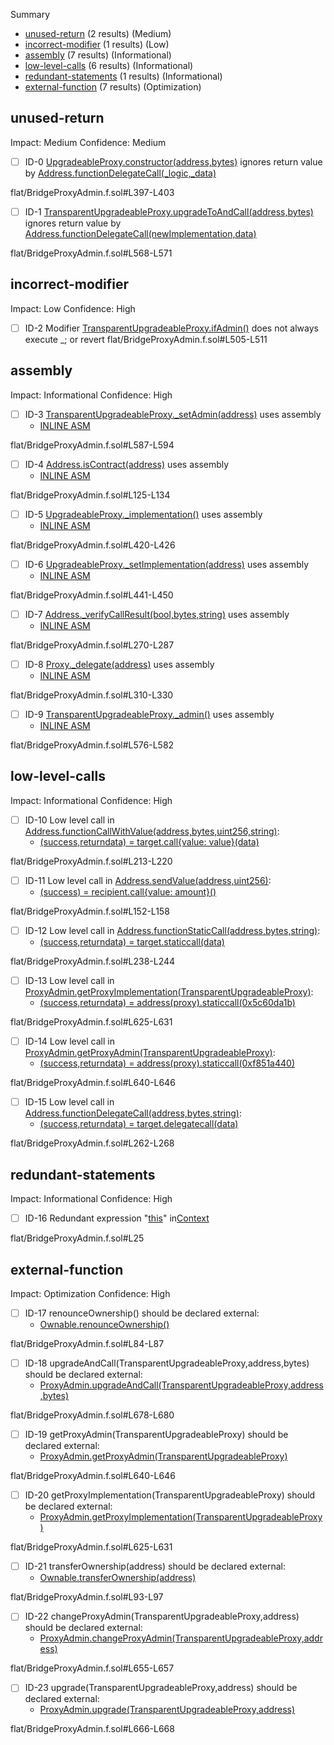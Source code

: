 Summary
 - [unused-return](#unused-return) (2 results) (Medium)
 - [incorrect-modifier](#incorrect-modifier) (1 results) (Low)
 - [assembly](#assembly) (7 results) (Informational)
 - [low-level-calls](#low-level-calls) (6 results) (Informational)
 - [redundant-statements](#redundant-statements) (1 results) (Informational)
 - [external-function](#external-function) (7 results) (Optimization)
## unused-return
Impact: Medium
Confidence: Medium
 - [ ] ID-0
[UpgradeableProxy.constructor(address,bytes)](flat/BridgeProxyAdmin.f.sol#L397-L403) ignores return value by [Address.functionDelegateCall(_logic,_data)](flat/BridgeProxyAdmin.f.sol#L401)

flat/BridgeProxyAdmin.f.sol#L397-L403


 - [ ] ID-1
[TransparentUpgradeableProxy.upgradeToAndCall(address,bytes)](flat/BridgeProxyAdmin.f.sol#L568-L571) ignores return value by [Address.functionDelegateCall(newImplementation,data)](flat/BridgeProxyAdmin.f.sol#L570)

flat/BridgeProxyAdmin.f.sol#L568-L571


## incorrect-modifier
Impact: Low
Confidence: High
 - [ ] ID-2
Modifier [TransparentUpgradeableProxy.ifAdmin()](flat/BridgeProxyAdmin.f.sol#L505-L511) does not always execute _; or revert
flat/BridgeProxyAdmin.f.sol#L505-L511


## assembly
Impact: Informational
Confidence: High
 - [ ] ID-3
[TransparentUpgradeableProxy._setAdmin(address)](flat/BridgeProxyAdmin.f.sol#L587-L594) uses assembly
	- [INLINE ASM](flat/BridgeProxyAdmin.f.sol#L591-L593)

flat/BridgeProxyAdmin.f.sol#L587-L594


 - [ ] ID-4
[Address.isContract(address)](flat/BridgeProxyAdmin.f.sol#L125-L134) uses assembly
	- [INLINE ASM](flat/BridgeProxyAdmin.f.sol#L132)

flat/BridgeProxyAdmin.f.sol#L125-L134


 - [ ] ID-5
[UpgradeableProxy._implementation()](flat/BridgeProxyAdmin.f.sol#L420-L426) uses assembly
	- [INLINE ASM](flat/BridgeProxyAdmin.f.sol#L423-L425)

flat/BridgeProxyAdmin.f.sol#L420-L426


 - [ ] ID-6
[UpgradeableProxy._setImplementation(address)](flat/BridgeProxyAdmin.f.sol#L441-L450) uses assembly
	- [INLINE ASM](flat/BridgeProxyAdmin.f.sol#L447-L449)

flat/BridgeProxyAdmin.f.sol#L441-L450


 - [ ] ID-7
[Address._verifyCallResult(bool,bytes,string)](flat/BridgeProxyAdmin.f.sol#L270-L287) uses assembly
	- [INLINE ASM](flat/BridgeProxyAdmin.f.sol#L279-L282)

flat/BridgeProxyAdmin.f.sol#L270-L287


 - [ ] ID-8
[Proxy._delegate(address)](flat/BridgeProxyAdmin.f.sol#L310-L330) uses assembly
	- [INLINE ASM](flat/BridgeProxyAdmin.f.sol#L312-L329)

flat/BridgeProxyAdmin.f.sol#L310-L330


 - [ ] ID-9
[TransparentUpgradeableProxy._admin()](flat/BridgeProxyAdmin.f.sol#L576-L582) uses assembly
	- [INLINE ASM](flat/BridgeProxyAdmin.f.sol#L579-L581)

flat/BridgeProxyAdmin.f.sol#L576-L582


## low-level-calls
Impact: Informational
Confidence: High
 - [ ] ID-10
Low level call in [Address.functionCallWithValue(address,bytes,uint256,string)](flat/BridgeProxyAdmin.f.sol#L213-L220):
	- [(success,returndata) = target.call{value: value}(data)](flat/BridgeProxyAdmin.f.sol#L218)

flat/BridgeProxyAdmin.f.sol#L213-L220


 - [ ] ID-11
Low level call in [Address.sendValue(address,uint256)](flat/BridgeProxyAdmin.f.sol#L152-L158):
	- [(success) = recipient.call{value: amount}()](flat/BridgeProxyAdmin.f.sol#L156)

flat/BridgeProxyAdmin.f.sol#L152-L158


 - [ ] ID-12
Low level call in [Address.functionStaticCall(address,bytes,string)](flat/BridgeProxyAdmin.f.sol#L238-L244):
	- [(success,returndata) = target.staticcall(data)](flat/BridgeProxyAdmin.f.sol#L242)

flat/BridgeProxyAdmin.f.sol#L238-L244


 - [ ] ID-13
Low level call in [ProxyAdmin.getProxyImplementation(TransparentUpgradeableProxy)](flat/BridgeProxyAdmin.f.sol#L625-L631):
	- [(success,returndata) = address(proxy).staticcall(0x5c60da1b)](flat/BridgeProxyAdmin.f.sol#L628)

flat/BridgeProxyAdmin.f.sol#L625-L631


 - [ ] ID-14
Low level call in [ProxyAdmin.getProxyAdmin(TransparentUpgradeableProxy)](flat/BridgeProxyAdmin.f.sol#L640-L646):
	- [(success,returndata) = address(proxy).staticcall(0xf851a440)](flat/BridgeProxyAdmin.f.sol#L643)

flat/BridgeProxyAdmin.f.sol#L640-L646


 - [ ] ID-15
Low level call in [Address.functionDelegateCall(address,bytes,string)](flat/BridgeProxyAdmin.f.sol#L262-L268):
	- [(success,returndata) = target.delegatecall(data)](flat/BridgeProxyAdmin.f.sol#L266)

flat/BridgeProxyAdmin.f.sol#L262-L268


## redundant-statements
Impact: Informational
Confidence: High
 - [ ] ID-16
Redundant expression "[this](flat/BridgeProxyAdmin.f.sol#L25)" in[Context](flat/BridgeProxyAdmin.f.sol#L19-L28)

flat/BridgeProxyAdmin.f.sol#L25


## external-function
Impact: Optimization
Confidence: High
 - [ ] ID-17
renounceOwnership() should be declared external:
	- [Ownable.renounceOwnership()](flat/BridgeProxyAdmin.f.sol#L84-L87)

flat/BridgeProxyAdmin.f.sol#L84-L87


 - [ ] ID-18
upgradeAndCall(TransparentUpgradeableProxy,address,bytes) should be declared external:
	- [ProxyAdmin.upgradeAndCall(TransparentUpgradeableProxy,address,bytes)](flat/BridgeProxyAdmin.f.sol#L678-L680)

flat/BridgeProxyAdmin.f.sol#L678-L680


 - [ ] ID-19
getProxyAdmin(TransparentUpgradeableProxy) should be declared external:
	- [ProxyAdmin.getProxyAdmin(TransparentUpgradeableProxy)](flat/BridgeProxyAdmin.f.sol#L640-L646)

flat/BridgeProxyAdmin.f.sol#L640-L646


 - [ ] ID-20
getProxyImplementation(TransparentUpgradeableProxy) should be declared external:
	- [ProxyAdmin.getProxyImplementation(TransparentUpgradeableProxy)](flat/BridgeProxyAdmin.f.sol#L625-L631)

flat/BridgeProxyAdmin.f.sol#L625-L631


 - [ ] ID-21
transferOwnership(address) should be declared external:
	- [Ownable.transferOwnership(address)](flat/BridgeProxyAdmin.f.sol#L93-L97)

flat/BridgeProxyAdmin.f.sol#L93-L97


 - [ ] ID-22
changeProxyAdmin(TransparentUpgradeableProxy,address) should be declared external:
	- [ProxyAdmin.changeProxyAdmin(TransparentUpgradeableProxy,address)](flat/BridgeProxyAdmin.f.sol#L655-L657)

flat/BridgeProxyAdmin.f.sol#L655-L657


 - [ ] ID-23
upgrade(TransparentUpgradeableProxy,address) should be declared external:
	- [ProxyAdmin.upgrade(TransparentUpgradeableProxy,address)](flat/BridgeProxyAdmin.f.sol#L666-L668)

flat/BridgeProxyAdmin.f.sol#L666-L668



